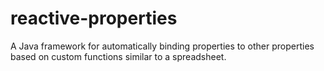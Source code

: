 # reactive-properties
A Java framework for automatically binding properties to other properties based on custom functions similar to a spreadsheet.
